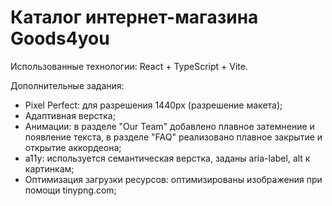# Каталог интернет-магазина Goods4you

Использованные технологии: React + TypeScript + Vite.

Дополнительные задания:

* Pixel Perfect: для разрешения 1440px (разрешение макета); 
* Адаптивная верстка; 
* Анимации: в разделе "Our Team" добавлено плавное затемнение и появление текста, в разделе "FAQ" реализовано плавное закрытие и открытие аккордеона;
* a11y: используется семантическая верстка, заданы aria-label, alt к картинкам; 
* Оптимизация загрузки ресурсов: оптимизированы изображения при помощи tinypng.com;
